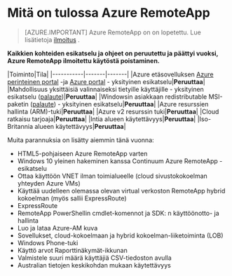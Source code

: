 <properties
    pageTitle="Mitä on tulossa Azure RemoteApp | Microsoft Azure"
    description="Katso, milloin Azure RemoteApp uusia ominaisuuksia on käytettävissä"
    services="remoteapp"
    documentationCenter=""
    authors="lizap"
    manager="mbaldwin" />

<tags
    ms.service="remoteapp"
    ms.workload="compute"
    ms.tgt_pltfrm="NA"
    ms.devlang="NA"
    ms.topic="article"
    ms.date="09/19/2016"
    ms.author="elizapo" />

# <a name="whats-coming-in-azure-remoteapp"></a>Mitä on tulossa Azure RemoteApp

> [AZURE.IMPORTANT]
> Azure RemoteApp on on lopetettu. Lue lisätietoja [ilmoitus](https://go.microsoft.com/fwlink/?linkid=821148) .

**Kaikkien kohteiden esikatselu ja ohjeet on peruutettu ja päättyi vuoksi, Azure RemoteApp ilmoitettu käytöstä poistaminen.**

|Toiminto|Tila|
|-----------|-------|-------|
|Azure etäsovelluksen [Azure perinteinen portal](http://manage.windowsazure.com) -ja [Azure portal](https://portal.azure.com) - yksityinen esikatselu|**Peruuttaa**|
|Mahdollisuus yksittäisiä valinnaiseksi tietyille käyttäjille - yksityinen esikatselu ([palaute](https://feedback.azure.com/forums/247748-azure-remoteapp/suggestions/6067043-allow-the-ability-to-publish-specific-apps-to-spec/))|**Peruuttaa**|
|Windowsin asiakkaan redistributable MSI-paketin ([palaute](https://feedback.azure.com/forums/247748-azure-remoteapp/suggestions/6627191-client-deployment-provide-an-msi-package-to-allo/)) - yksityinen esikatselu|**Peruuttaa**|
|Azure resurssien hallinta (ARM)-tuki|**Peruuttaa**|
|Azure v2 resurssin tuki|**Peruuttaa**|
|Cloud ratkaisu tarjoaja|**Peruuttaa**|
|Intia alueen käytettävyys|**Peruuttaa**|
|Iso-Britannia alueen käytettävyys|**Peruuttaa**|


Muita parannuksia on lisätty aiemmin tänä vuonna:

- HTML5-pohjaiseen Azure RemoteApp varten
- Windows 10 yleinen hakeminen kanssa Continuum Azure RemoteApp - esikatselu
- Ottaa käyttöön VNET ilman toimialueelle (cloud sivustokokoelman yhteyden Azure VMs)
- Käyttää uudelleen olemassa olevan virtual verkoston RemoteApp hybrid kokoelman (myös sallii ExpressRoute)
- ExpressRoute
- RemoteApp PowerShellin cmdlet-komennot ja SDK: n käyttöönotto- ja hallinta
- Luo ja lataa Azure-AM kuva
- Sovellukset, cloud-kokoelmaan ja hybrid kokoelman-liiketoiminta (LOB)
- Windows Phone-tuki
- Käyttö arvot Raporttinäkymät-ikkunan
- Valmistele suuri määrä käyttäjiä CSV-tiedoston avulla
- Australian tietojen keskikohdan mukaan käytettävyys
 